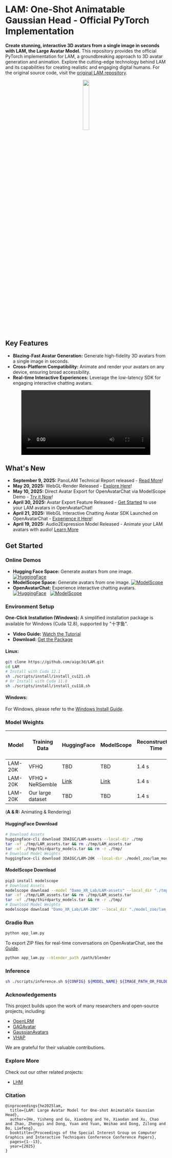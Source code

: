 # LAM: One-Shot Animatable Gaussian Head - Official PyTorch Implementation

**Create stunning, interactive 3D avatars from a single image in seconds with LAM, the Large Avatar Model.**  This repository provides the official PyTorch implementation for LAM, a groundbreaking approach to 3D avatar generation and animation.  Explore the cutting-edge technology behind LAM and its capabilities for creating realistic and engaging digital humans.  For the original source code, visit the [original LAM repository](https://github.com/aigc3d/LAM).

<p align="center">
  <img src="./assets/images/logo.jpeg" width="20%">
</p>

## Key Features

*   **Blazing-Fast Avatar Generation:** Generate high-fidelity 3D avatars from a single image in seconds.
*   **Cross-Platform Compatibility:** Animate and render your avatars on any device, ensuring broad accessibility.
*   **Real-time Interactive Experiences:** Leverage the low-latency SDK for engaging interactive chatting avatars.

<div align="center">
  <video controls src="https://github.com/user-attachments/assets/98f66655-e1c1-40a9-ab58-bdd49dafedda" width="80%">
  </video>
</div>

## What's New

*   **September 9, 2025:** PanoLAM Technical Report released - [Read More](https://arxiv.org/pdf/2509.07552)!
*   **May 20, 2025:** WebGL-Render Released - [Explore Here](https://github.com/aigc3d/LAM_WebRender)!
*   **May 10, 2025:**  Direct Avatar Export for OpenAvatarChat via ModelScope Demo - [Try it Now](https://www.modelscope.cn/studios/Damo_XR_Lab/LAM_Large_Avatar_Model)!
*   **April 30, 2025:** Avatar Export Feature Released - [Get Started](tools/AVATAR_EXPORT_GUIDE.md) to use your LAM avatars in OpenAvatarChat!
*   **April 21, 2025:** WebGL Interactive Chatting Avatar SDK Launched on OpenAvatarChat - [Experience it Here](https://github.com/HumanAIGC-Engineering/OpenAvatarChat)!
*   **April 19, 2025:** Audio2Expression Model Released - Animate your LAM avatars with audio! [Learn More](https://github.com/aigc3d/LAM_Audio2Expression)

## Get Started

### Online Demos

*   **Hugging Face Space:** Generate avatars from one image.  [![HuggingFace](https://img.shields.io/badge/🤗-HuggingFace_Space-blue)](https://huggingface.co/spaces/3DAIGC/LAM)
*   **ModelScope Space:**  Generate avatars from one image. [![ModelScope](https://img.shields.io/badge/🧱-ModelScope_Space-blue)](https://www.modelscope.cn/studios/Damo_XR_Lab/LAM_Large_Avatar_Model)
*   **OpenAvatarChat:** Experience interactive chatting avatars. [![HuggingFace](https://img.shields.io/badge/🤗-HuggingFace_Space-blue)](https://huggingface.co/spaces/HumanAIGC-Engineering-Team/open-avatar-chat) &nbsp;  [![ModelScope](https://img.shields.io/badge/🧱-ModelScope_Space-blue)](https://www.modelscope.cn/studios/HumanAIGC-Engineering/open-avatar-chat)

### Environment Setup

**One-Click Installation (Windows):** A simplified installation package is available for Windows (Cuda 12.8), supported by "十字鱼".
*   **Video Guide:** [Watch the Tutorial](https://www.bilibili.com/video/BV13QGizqEey)
*   **Download:** [Get the Package](https://virutalbuy-public.oss-cn-hangzhou.aliyuncs.com/share/aigc3d/data/LAM/Installation/LAM-windows-one-click-install.zip)

#### Linux:

```bash
git clone https://github.com/aigc3d/LAM.git
cd LAM
# Install with Cuda 12.1
sh ./scripts/install/install_cu121.sh
# Or Install with Cuda 11.8
sh ./scripts/install/install_cu118.sh
```

#### Windows:

For Windows, please refer to the [Windows Install Guide](scripts/install/WINDOWS_INSTALL.md).

### Model Weights

| Model        | Training Data           | HuggingFace                                                                             | ModelScope                                                                                                                                 | Reconstruction Time | A100 (A & R)     | XiaoMi 14 Phone (A & R) |
|--------------|-------------------------|-----------------------------------------------------------------------------------------|---------------------------------------------------------------------------------------------------------------------------------------------|---------------------|------------------|-------------------------|
| LAM-20K      | VFHQ                    | TBD                                                                                     | TBD                                                                                                                                         | 1.4 s               | 562.9FPS         | 110+FPS                 |
| LAM-20K      | VFHQ + NeRSemble        | [Link](https://huggingface.co/3DAIGC/LAM-20K)                                           | [Link](https://www.modelscope.cn/models/Damo_XR_Lab/LAM-20K/summary)                                                                           | 1.4 s               | 562.9FPS         | 110+FPS                 |
| LAM-20K      | Our large dataset       | TBD                                                                                     | TBD                                                                                                                                         | 1.4 s               | 562.9FPS         | 110+FPS                 |

(**A & R:** Animating & Rendering)

#### HuggingFace Download

```bash
# Download Assets
huggingface-cli download 3DAIGC/LAM-assets --local-dir ./tmp
tar -xf ./tmp/LAM_assets.tar && rm ./tmp/LAM_assets.tar
tar -xf ./tmp/thirdparty_models.tar && rm -r ./tmp/
# Download Model Weights
huggingface-cli download 3DAIGC/LAM-20K --local-dir ./model_zoo/lam_models/releases/lam/lam-20k/step_045500/
```

#### ModelScope Download

```bash
pip3 install modelscope
# Download Assets
modelscope download --model "Damo_XR_Lab/LAM-assets" --local_dir "./tmp/"
tar -xf ./tmp/LAM_assets.tar && rm ./tmp/LAM_assets.tar
tar -xf ./tmp/thirdparty_models.tar && rm -r ./tmp/
# Download Model Weights
modelscope download "Damo_XR_Lab/LAM-20K" --local_dir "./model_zoo/lam_models/releases/lam/lam-20k/step_045500/"
```

### Gradio Run

```bash
python app_lam.py
```

To export ZIP files for real-time conversations on OpenAvatarChat, see the [Guide](tools/AVATAR_EXPORT_GUIDE.md).

```bash
python app_lam.py --blender_path /path/blender
```

### Inference

```bash
sh ./scripts/inference.sh ${CONFIG} ${MODEL_NAME} ${IMAGE_PATH_OR_FOLDER} ${MOTION_SEQ}
```

### Acknowledgements

This project builds upon the work of many researchers and open-source projects, including:

*   [OpenLRM](https://github.com/3DTopia/OpenLRM)
*   [GAGAvatar](https://github.com/xg-chu/GAGAvatar)
*   [GaussianAvatars](https://github.com/ShenhanQian/GaussianAvatars)
*   [VHAP](https://github.com/ShenhanQian/VHAP)

We are grateful for their valuable contributions.

### Explore More

Check out our other related projects:
*   [LHM](https://github.com/aigc3d/LHM)

### Citation

```
@inproceedings{he2025lam,
  title={LAM: Large Avatar Model for One-shot Animatable Gaussian Head},
  author={He, Yisheng and Gu, Xiaodong and Ye, Xiaodan and Xu, Chao and Zhao, Zhengyi and Dong, Yuan and Yuan, Weihao and Dong, Zilong and Bo, Liefeng},
  booktitle={Proceedings of the Special Interest Group on Computer Graphics and Interactive Techniques Conference Conference Papers},
  pages={1--13},
  year={2025}
}
```
